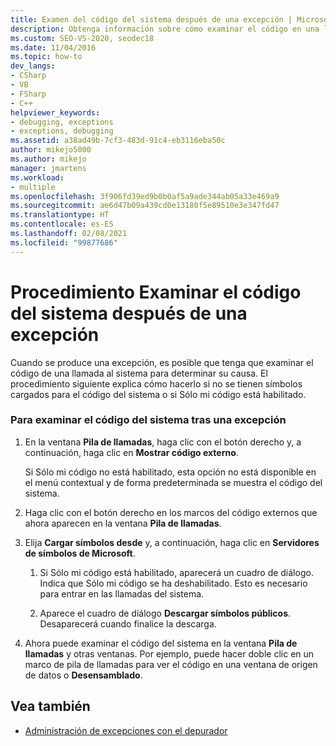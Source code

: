 ```yaml
---
title: Examen del código del sistema después de una excepción | Microsoft Docs
description: Obtenga información sobre cómo examinar el código en una llamada del sistema para determinar la causa de la excepción. El procedimiento se aplica incluso si no se han cargado los símbolos para el código del sistema.
ms.custom: SEO-VS-2020, seodec18
ms.date: 11/04/2016
ms.topic: how-to
dev_langs:
- CSharp
- VB
- FSharp
- C++
helpviewer_keywords:
- debugging, exceptions
- exceptions, debugging
ms.assetid: a38ad49b-7cf3-483d-91c4-eb3116eba50c
author: mikejo5000
ms.author: mikejo
manager: jmartens
ms.workload:
- multiple
ms.openlocfilehash: 3f906fd39ed9b0b0af5a9ade344ab05a33e469a9
ms.sourcegitcommit: ae6d47b09a439cd0e13180f5e89510e3e347fd47
ms.translationtype: HT
ms.contentlocale: es-ES
ms.lasthandoff: 02/08/2021
ms.locfileid: "99877686"
---
```

# <a name="how-to-examine-system-code-after-an-exception"></a>Procedimiento Examinar el código del sistema después de una excepción
Cuando se produce una excepción, es posible que tenga que examinar el código de una llamada al sistema para determinar su causa. El procedimiento siguiente explica cómo hacerlo si no se tienen símbolos cargados para el código del sistema o si Sólo mi código está habilitado.

### <a name="to-examine-system-code-following-an-exception"></a>Para examinar el código del sistema tras una excepción

1. En la ventana **Pila de llamadas**, haga clic con el botón derecho y, a continuación, haga clic en **Mostrar código externo**.

     Si Sólo mi código no está habilitado, esta opción no está disponible en el menú contextual y de forma predeterminada se muestra el código del sistema.

2. Haga clic con el botón derecho en los marcos del código externos que ahora aparecen en la ventana **Pila de llamadas**.

3. Elija **Cargar símbolos desde** y, a continuación, haga clic en **Servidores de símbolos de Microsoft**.

    1. Si Sólo mi código está habilitado, aparecerá un cuadro de diálogo. Indica que Sólo mi código se ha deshabilitado. Esto es necesario para entrar en las llamadas del sistema.

    2. Aparece el cuadro de diálogo **Descargar símbolos públicos**. Desaparecerá cuando finalice la descarga.

4. Ahora puede examinar el código del sistema en la ventana **Pila de llamadas** y otras ventanas. Por ejemplo, puede hacer doble clic en un marco de pila de llamadas para ver el código en una ventana de origen de datos o **Desensamblado**.

## <a name="see-also"></a>Vea también
- [Administración de excepciones con el depurador](../debugger/managing-exceptions-with-the-debugger.md)